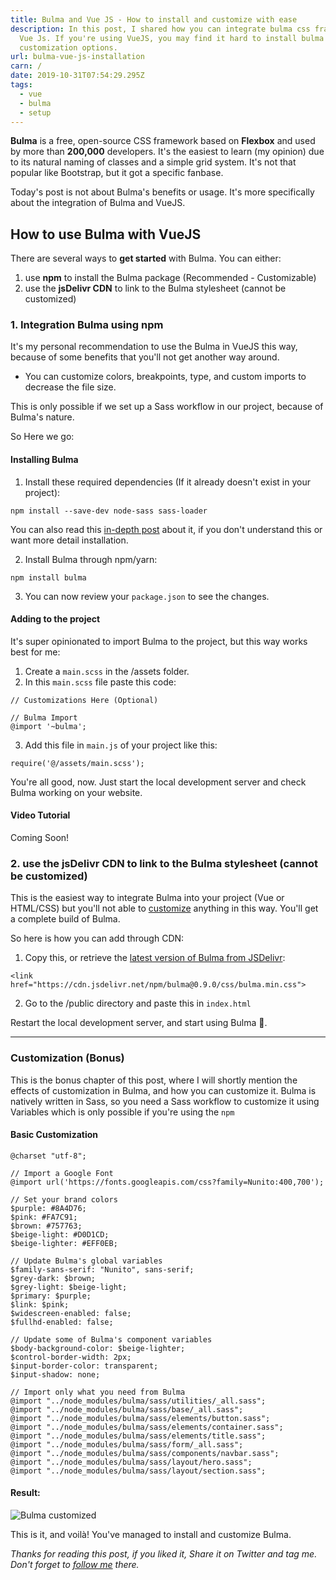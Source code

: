 ```yaml
---
title: Bulma and Vue JS - How to install and customize with ease
description: In this post, I shared how you can integrate bulma css framework in
  Vue Js. If you're using VueJS, you may find it hard to install bulma with
  customization options.
url: bulma-vue-js-installation
carn: /
date: 2019-10-31T07:54:29.295Z
tags:
  - vue
  - bulma
  - setup
---
```

 **Bulma** is a free, open-source CSS framework based on  **Flexbox** and used by more than  **200,000**  developers. It's the easiest to learn (my opinion) due to its natural naming of classes and a simple grid system. It's not that popular like Bootstrap, but it got a specific fanbase.

Today's post is not about Bulma's benefits or usage. It's more specifically about the integration of Bulma and VueJS.

## How to use Bulma with VueJS

There are several ways to **get started** with Bulma. You can either:

1. use  **npm**  to install the Bulma package (Recommended - Customizable)
2. use the  **jsDelivr CDN**  to link to the Bulma stylesheet (cannot be customized)

### 1. Integration Bulma using npm

It's my personal recommendation to use the Bulma in VueJS this way, because of some benefits that you'll not get another way around.

* You can customize colors, breakpoints, type, and custom imports to decrease the file size.

This is only possible if we set up a Sass workflow in our project, because of Bulma's nature.

So Here we go:

#### Installing Bulma

1. Install these required dependencies (If it already doesn't exist in your project):

```
npm install --save-dev node-sass sass-loader
```

 You can also read this [in-depth post](https://dev.to/helleworld_/integrating-dart-node-sass-in-vuejs-4o39) about it, if you don't understand this or want more detail installation.

2. Install Bulma through npm/yarn:

```
npm install bulma
```

3. You can now review your `package.json` to see the changes.

#### Adding to the project

It's super opinionated to import Bulma to the project, but this way works best for me:

1. Create a `main.scss` in the /assets folder.
2. In this `main.scss` file paste this code:

```
// Customizations Here (Optional)

// Bulma Import
@import '~bulma';
```

3. Add this file in `main.js` of your project like this:

```
require('@/assets/main.scss');
```

You're all good, now. Just start the local development server and check Bulma working on your website.

#### Video Tutorial

Coming Soon!

### 2. use the  jsDelivr CDN  to link to the Bulma stylesheet (cannot be customized)

This is the easiest way to integrate Bulma into your project (Vue or HTML/CSS) but you'll not able to [customize](https://bulma.io/documentation/customize/) anything in this way. You'll get a complete build of Bulma.

So here is how you can add through CDN:

1. Copy this, or retrieve the [latest version of Bulma from JSDelivr](https://www.jsdelivr.com/package/npm/bulma?path=css):

```
<link href="https://cdn.jsdelivr.net/npm/bulma@0.9.0/css/bulma.min.css">
```

2. Go  to the /public directory and paste this in `index.html`

Restart the local development server, and start using Bulma 🙌.

- - -

### Customization (Bonus)

This is the bonus chapter of this post, where I will shortly mention the effects of customization in Bulma, and how you can customize it. 
Bulma is natively written in Sass, so you need a Sass workflow to customize it using Variables which is only possible if you're using the `npm` 

#### Basic Customization

```
@charset "utf-8";

// Import a Google Font
@import url('https://fonts.googleapis.com/css?family=Nunito:400,700');

// Set your brand colors
$purple: #8A4D76;
$pink: #FA7C91;
$brown: #757763;
$beige-light: #D0D1CD;
$beige-lighter: #EFF0EB;

// Update Bulma's global variables
$family-sans-serif: "Nunito", sans-serif;
$grey-dark: $brown;
$grey-light: $beige-light;
$primary: $purple;
$link: $pink;
$widescreen-enabled: false;
$fullhd-enabled: false;

// Update some of Bulma's component variables
$body-background-color: $beige-lighter;
$control-border-width: 2px;
$input-border-color: transparent;
$input-shadow: none;

// Import only what you need from Bulma
@import "../node_modules/bulma/sass/utilities/_all.sass";
@import "../node_modules/bulma/sass/base/_all.sass";
@import "../node_modules/bulma/sass/elements/button.sass";
@import "../node_modules/bulma/sass/elements/container.sass";
@import "../node_modules/bulma/sass/elements/title.sass";
@import "../node_modules/bulma/sass/form/_all.sass";
@import "../node_modules/bulma/sass/components/navbar.sass";
@import "../node_modules/bulma/sass/layout/hero.sass";
@import "../node_modules/bulma/sass/layout/section.sass";
```

#### Result:

![Bulma customized](https://bulma.io/images/customize/custom-bulma-03-styled.png "Bulma Customized Screenshot")

This is it, and voilà! You've managed to install and customize Bulma.

*Thanks for reading this post, if you liked it, Share it on Twitter and tag me. Don't forget to [follow me](https://twitter.com/justaashir) there.*